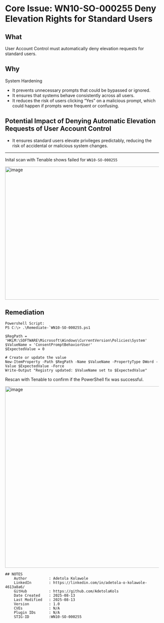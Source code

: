 # Core Issue: WN10-SO-000255 Deny Elevation Rights for Standard Users

## What
User Account Control must automatically deny elevation requests for standard users.

## Why
System Hardening
- It prevents unnecessary prompts that could be bypassed or ignored.
- It ensures that systems behave consistently across all users.
- It reduces the risk of users clicking “Yes” on a malicious prompt, which could happen if prompts were frequent or confusing.

## Potential Impact of Denying Automatic Elevation Requests of User Account Control
- It ensures standard users elevate privileges predictably, reducing the risk of accidental or malicious system changes.
---
Inital scan with Tenable shows failed for `WN10-SO-000255`

<img width="1901" height="437" alt="image" src="https://github.com/user-attachments/assets/c9540993-6509-4af7-9945-ce3fe7032392" />


## Remediation
    Powershell Script:
    PS C:\> .\Remediate-`WN10-SO-000255.ps1
```
$RegPath = 'HKLM:\SOFTWARE\Microsoft\Windows\CurrentVersion\Policies\System'
$ValueName = 'ConsentPromptBehaviorUser'
$ExpectedValue = 0

# Create or update the value
New-ItemProperty -Path $RegPath -Name $ValueName -PropertyType DWord -Value $ExpectedValue -Force
Write-Output "Registry updated: $ValueName set to $ExpectedValue"

```
Rescan with Tenable to confirm if the PowerShell fix was successful.

<img width="1906" height="596" alt="image" src="https://github.com/user-attachments/assets/3996e7c9-b660-4721-bbe4-f8a37470776a" />



```
## NOTES
    Author          : Adetola Kolawole
    LinkedIn        : https://linkedin.com/in/adetola-o-kolawole-4613a8a6/
    GitHub          : https://github.com/AdetolaKols
    Date Created    : 2025-08-13
    Last Modified   : 2025-08-13
    Version         : 1.0
    CVEs            : N/A
    Plugin IDs      : N/A
    STIG-ID         :WN10-SO-000255
